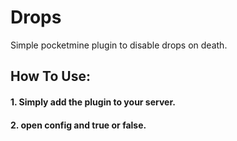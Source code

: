 # Drops
Simple pocketmine plugin to disable drops on death.
## How To Use:
#### 1. Simply add the plugin to your server.
####  2. open config and true or false.
